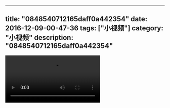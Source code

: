 
---
title: "0848540712165daff0a442354"
date: 2016-12-09-00-47-36
tags: ["小视频"]
category: "小视频"
description: "0848540712165daff0a442354"
---
<video src="http://ohtsqip0g.bkt.clouddn.com/0848540712165daff0a442354.mp4" controls="controls"></video>
